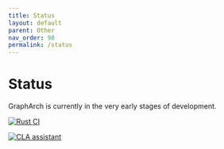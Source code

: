```yaml
---
title: Status
layout: default
parent: Other
nav_order: 98
permalink: /status
---
```


# Status

GraphArch is currently in the very early stages of development.

[![Rust CI](https://github.com/EKGF/grapharch/actions/workflows/rust-ci.yml/badge.svg)](https://github.com/EKGF/grapharch/actions/workflows/rust-ci.yml)

[![CLA assistant](https://cla-assistant.io/readme/badge/EKGF/grapharch)](https://cla-assistant.io/EKGF/grapharch)
